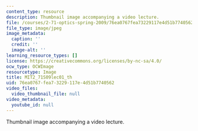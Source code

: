 ```yaml
---
content_type: resource
description: Thumbnail image accompanying a video lecture.
file: /courses/2-71-optics-spring-2009/76ea0767fea73229117e4d51b7740562_MIT2_71S09lec01_th.jpg
file_type: image/jpeg
image_metadata:
  caption: ''
  credit: ''
  image-alt: ''
learning_resource_types: []
license: https://creativecommons.org/licenses/by-nc-sa/4.0/
ocw_type: OCWImage
resourcetype: Image
title: MIT2_71S09lec01_th
uid: 76ea0767-fea7-3229-117e-4d51b7740562
video_files:
  video_thumbnail_file: null
video_metadata:
  youtube_id: null
---
```

Thumbnail image accompanying a video lecture.